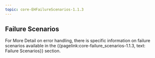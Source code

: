 ```yaml
---
topic: core-EHFailureScenarios-1.1.3
---
```


## Failure Scenarios

For More Detail on error handling, there is specific information on failure scenarios available in the {{pagelink:core-failure_scenarios-1.1.3, text: Failure Scenarios}} section.